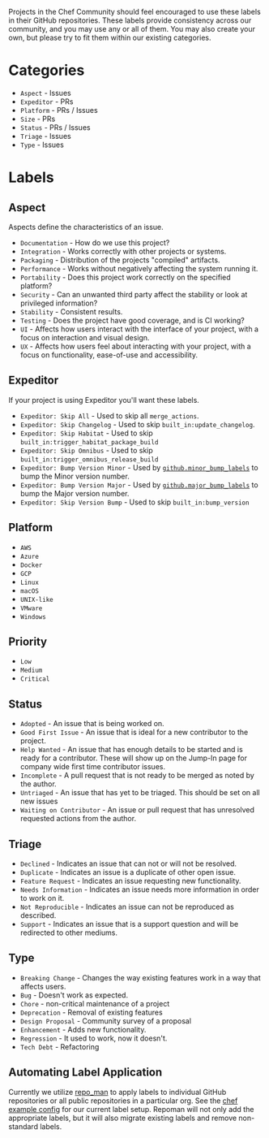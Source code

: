 Projects in the Chef Community should feel encouraged to use these labels in their GitHub repositories. These labels provide consistency across our community, and you may use any or all of them. You may also create your own, but please try to fit them within our existing categories.

# Categories

- `Aspect` - Issues
- `Expeditor` - PRs
- `Platform` - PRs / Issues
- `Size` - PRs
- `Status` - PRs / Issues
- `Triage` - Issues
- `Type` - Issues

# Labels

## Aspect

 Aspects define the characteristics of an issue.

- `Documentation` - How do we use this project?
- `Integration` - Works correctly with other projects or systems.
- `Packaging` - Distribution of the projects "compiled" artifacts.
- `Performance` - Works without negatively affecting the system running it.
- `Portability` - Does this project work correctly on the specified platform?
- `Security` - Can an unwanted third party affect the stability or look at privileged information?
- `Stability` - Consistent results.
- `Testing` - Does the project have good coverage, and is CI working?
- `UI` - Affects how users interact with the interface of your project, with a focus on interaction and visual design.
- `UX` - Affects how users feel about interacting with your project, with a focus on functionality, ease-of-use and accessibility.

## Expeditor

 If your project is using Expeditor you'll want these labels.

- `Expeditor: Skip All` - Used to skip all `merge_actions`.
- `Expeditor: Skip Changelog` - Used to skip `built_in:update_changelog`.
- `Expeditor: Skip Habitat` - Used to skip `built_in:trigger_habitat_package_build`
- `Expeditor: Skip Omnibus` - Used to skip `built_in:trigger_omnibus_release_build`
- `Expeditor: Bump Version Minor` - Used by [`github.minor_bump_labels`](https://expeditor.chef.io/docs/reference/built_in/#bump-version) to bump the Minor version number.
- `Expeditor: Bump Version Major` - Used by [`github.major_bump_labels`](https://expeditor.chef.io/docs/reference/built_in/#bump-version) to bump the Major version number.
- `Expeditor: Skip Version Bump` - Used to skip `built_in:bump_version`

## Platform

- `AWS`
- `Azure`
- `Docker`
- `GCP`
- `Linux`
- `macOS`
- `UNIX-like`
- `VMware`
- `Windows`

## Priority

- `Low`
- `Medium`
- `Critical`

## Status

- `Adopted` - An issue that is being worked on.
- `Good First Issue` - An issue that is ideal for a new contributor to the project.
- `Help Wanted` - An issue that has enough details to be started and is ready for a contributor. These will show up on the Jump-In page for company wide first time contributor issues.
- `Incomplete` - A pull request that is not ready to be merged as noted by the author.
- `Untriaged` - An issue that has yet to be triaged. This should be set on all new issues
- `Waiting on Contributor` - An issue or pull request that has unresolved requested actions from the author.

## Triage

- `Declined` - Indicates an issue that can not or will not be resolved.
- `Duplicate` - Indicates an issue is a duplicate of other open issue.
- `Feature Request` - Indicates an issue requesting new functionality.
- `Needs Information` - Indicates an issue needs more information in order to work on it.
- `Not Reproducible` - Indicates an issue can not be reproduced as described.
- `Support` - Indicates an issue that is a support question and will be redirected to other mediums.

## Type

- `Breaking Change` - Changes the way existing features work in a way that affects users.
- `Bug` - Doesn't work as expected.
- `Chore` - non-critical maintenance of a project
- `Deprecation` - Removal of existing features
- `Design Proposal` - Community survey of a proposal
- `Enhancement` - Adds new functionality.
- `Regression` - It used to work, now it doesn't.
- `Tech Debt` - Refactoring

## Automating Label Application

Currently we utilize [repo_man](https://github.com/thommay/repo_man) to apply labels to individual GitHub repositories or all public repositories in a particular org. See the [chef example config](https://github.com/thommay/repo_man/blob/master/examples/chef.toml) for our current label setup. Repoman will not only add the appropriate labels, but it will also migrate existing labels and remove non-standard labels.

